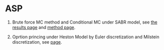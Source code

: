 # ASP

1. Brute force MC method and Conditional MC under SABR model, see [the results page](https://github.com/XiaoqianZhu1997/ASP/blob/master/1.%20TestCode_SABR.ipynb) and [method page](https://github.com/XiaoqianZhu1997/ASP/blob/master/option_models/sabr.py).

2. Oprtion princing under Heston Model by Euler discretization and Milstein discretization, see [page](https://github.com/XiaoqianZhu1997/ASP/blob/master/2.%20Heston_implied_volatility_MC_method.ipynb).
